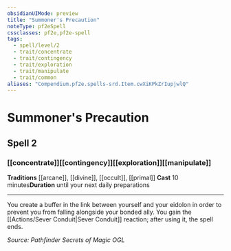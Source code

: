 ```yaml
---
obsidianUIMode: preview
title: "Summoner's Precaution"
noteType: pf2eSpell
cssclasses: pf2e,pf2e-spell
tags:
  - spell/level/2
  - trait/concentrate
  - trait/contingency
  - trait/exploration
  - trait/manipulate
  - trait/common
aliases: "Compendium.pf2e.spells-srd.Item.cwXiKPkZrIupjwlQ" 
---
```

# Summoner's Precaution   
## Spell 2
### [[concentrate]][[contingency]][[exploration]][[manipulate]]
**Traditions** [[arcane]], [[divine]], [[occult]], [[primal]]
**Cast** 10 minutes**Duration** until your next daily preparations
* * * 
You create a buffer in the link between yourself and your eidolon in order to prevent you from falling alongside your bonded ally. You gain the [[Actions/Sever Conduit|Sever Conduit]] reaction; after using it, the spell ends.

*Source: Pathfinder Secrets of Magic*
*OGL*